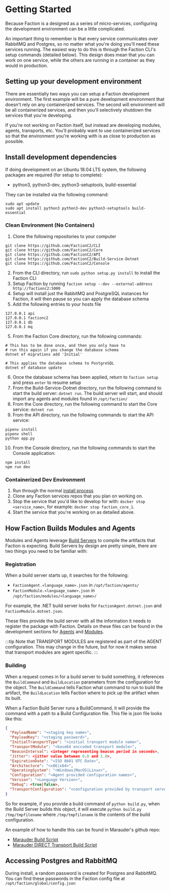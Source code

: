 # Getting Started
Because Faction is a designed as a series of micro-services, configuring the development environment can be a little complicated. 

An important thing to remember is that every service communicates over RabbitMQ and Postgres, so no matter what you're doing you'll need these services running. The easiest way to do this is through the Faction CLI's setup commands (detailed below). This design does mean that you can work on one service, while the others are running in a container as they would in production.

## Setting up your development environment
There are essentially two ways you can setup a Faction development environment. The first example will be a pure development environment that doesn't rely on any containerized services. The second will environment will be all containerized services, and then you'll selectively shutdown the services that you're developing.

If you're not working on Faction itself, but instead are developing modules, agents, transports, etc. You'll probably want to use containerized services so that the environment you're working with is as close to production as possible. 

## Install development dependencies
If doing development on an Ubuntu 18.04 LTS system, the following packages are required (for setup to complete):
- python3, python3-dev, python3-setuptools, build-essential

They can be installed via the following command:
```
sudo apt update
sudo apt install python3 python3-dev python3-setuptools build-essential
```

### Clean Environment (No Containers)
1. Clone the following repositories to your computer
```
git clone https://github.com/FactionC2/CLI
git clone https://github.com/FactionC2/Core
git clone https://github.com/FactionC2/API
git clone https://github.com/FactionC2/Build-Service-Dotnet
git clone https://github.com/FactionC2/Console
```
2. From the CLI directory, run `sudo python setup.py install` to install the Faction CLI
3. Setup Faction by running `faction setup --dev --external-address http://factionc2:5000`
4. Setup will install just the RabbitMQ and PostgreSQL instances for Faction, it will then pause so you can apply the database schema
5. Add the following entries to your hosts file

```
127.0.0.1 api
127.0.0.1 factionc2
127.0.0.1 db
127.0.0.1 mq
```
5. From the Faction Core directory, run the following commands:
```shell
# This has to be done once, and then you only have to 
# run this again if you change the database schema
dotnet ef migrations add 'Initial' 

# This applies the database schema to PostgreSQL
dotnet ef database update 
```
6. Once the database schema has been applied, return to `faction setup` and press `enter` to resume setup
7. From the Build-Service-Dotnet directory, run the following command to start the build server: `dotnet run`. The build server will start, and should import any agents and modules found in `/opt/faction/`
8. From the Core directory, run the following command to start the Core service: `dotnet run`
9. From the API directory, run the following commands to start the API service: 
```shell
pipenv install
pipenv shell
python app.py
```
10. From the Console directory, run the following commands to start the Console application:
```
npm install
npm run dev
```

### Containerized Dev Environment
1. Run through the normal [install process](/docs/#installing-faction)
2. Clone any Faction services repos that you plan on working on.
3. Stop the service that you'd like to develop for with: `docker stop <service_name>`, for example: `docker stop faction_core_1`.
4. Start the service that you're working on as detailed above.

## How Faction Builds Modules and Agents
Modules and Agents leverage [Build Servers](/docs/components/#build-servers) to compile the artifacts that Faction is expecting. Build Servers by design are pretty simple, there are two things you need to be familiar with:

### Registration
When a build server starts up, it searches for the following:
* `FactionAgent.<language_name>.json` in `/opt/faction/agents/`
* `FactionModule.<language_name>.json` in `/opt/faction/modules/<language_name>/`

For example, the .NET build server looks for `FactionAgent.dotnet.json` and `FactionModule.dotnet.json`.

These files provide the build server with all the information it needs to register the package with Faction. Details on these files can be found in the development sections for [Agents](/docs/development/agents/) and [Modules](/docs/development/modules/).

:::tip
Note that TRANSPORT MODULES are registered as part of the AGENT configuration. This may change in the future, but for now it makes sense that transport modules are agent specific.
:::

### Building
When a request comes in for a build server to build something, it references the `BuildCommand` and `BuildLocation` parameters from the configuration for the object. The `BuildCommand` tells Faction what command to run to build the artifact, the `BuildLocation` tells Faction where to pick up the artifact when its built.

When a Faction Build Server runs a BuildCommand, it will provide the command with a path to a Build Configuration file. This file is json file looks like this:

```JSON
{
  "PayloadName": "<staging key name>",
  "PayloadKey": "<staging password>",
  "InitialTransportType": "<initial transport module name>",
  "TransportModule": "<base64 enccoded transport module>",
  "BeaconInterval": <integer representing beacon period in seconds>,
  "Jitter": <jitter value between 0.0 and 1.0>,
  "ExpirationDate": "<ISO 8601 UTC Date>",
  "Architecture": "<x86|x64>",
  "OperatingSystem": "<Windows|MacOS|Linux>",
  "Configuration": "<Agent provided configuration names>",
  "Version": "<Language Version>",
  "Debug": <true|false>,
  "TransportConfiguration": "<configuration provided by transport server>"
}
```

So for example, if you provide a build command of `python build.py`, when the Build Server builds this object, it will execute `python build.py /tmp/tmpfilename` where `/tmp/tmpfilename` is the contents of the build configuration.

An example of how to handle this can be found in Marauder's github repo:

* [Marauder Build Script](https://github.com/maraudershell/Marauder/blob/master/build.py)
* [Marauder DIRECT Transport Build Script](https://github.com/maraudershell/Marauder/blob/master/Transports/DIRECT/build.py)

## Accessing Postgres and RabbitMQ
During install, a random password is created for Postgres and RabbitMQ. You can find these passwords in the Faction config file at `/opt/faction/global/config.json`
